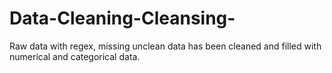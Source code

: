 # Data-Cleaning-Cleansing-
Raw data with regex, missing unclean data has been cleaned and filled with numerical and categorical data. 
